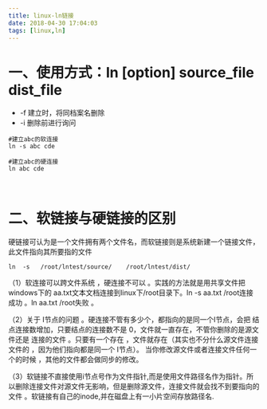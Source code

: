 ```yaml
---
title: linux-ln链接
date: 2018-04-30 17:04:03
tags: [linux,ln]
---
```


# 一、使用方式：ln [option] source_file dist_file 

- -f 建立时，将同档案名删除
- -i 删除前进行询问

``` shell
#建立abc的软连接 
ln -s abc cde

#建立abc的硬连接
ln abc cde
```

<br/>

# 二、软链接与硬链接的区别

硬链接可认为是一个文件拥有两个文件名，而软链接则是系统新建一个链接文件，此文件指向其所要指的文件 

```shell
ln  -s   /root/lntest/source/    /root/lntest/dist/
```



（1）软连接可以跨文件系统 ，硬连接不可以 。实践的方法就是用共享文件把windows下的 aa.txt文本文档连接到linux下/root目录下。ln -s  aa.txt  /root连接成功 。ln  aa.txt  /root失败 。 



（2）关于 I节点的问题 。硬连接不管有多少个，都指向的是同一个I节点，会把 结点连接数增加，只要结点的连接数不是 0，文件就一直存在，不管你删除的是源文件还是 连接的文件 。只要有一个存在 ，文件就存在（其实也不分什么源文件连接文件的 ，因为他们指向都是同一个 I节点）。 当你修改源文件或者连接文件任何一个的时候 ，其他的文件都会做同步的修改。



（3）软链接不直接使用i节点号作为文件指针,而是使用文件路径名作为指针。所以删除连接文件对源文件无影响，但是删除源文件，连接文件就会找不到要指向的文件 。软链接有自己的inode,并在磁盘上有一小片空间存放路径名. 

​                             